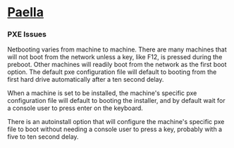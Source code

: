 # [Paella](#)

### PXE Issues

Netbooting varies from machine to machine.  There are many machines that will 
not boot from the network unless a key, like F12, is pressed during the 
preboot.  Other machines will readily boot from the network as the first 
boot option.  The default pxe configuration file will default to booting 
from the first hard drive automatically after a ten second delay.  

When a machine is set to be installed, the machine's specific pxe 
configuration file will default to booting the installer, and by 
default wait for a console user to press enter on the keyboard.

There is an autoinstall option that will configure the machine's specific 
pxe file to boot without needing a console user to press a key, probably 
with a five to ten second delay.

